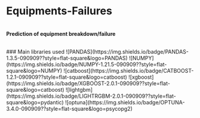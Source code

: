 # Equipments-Failures

<br/> **Prediction of equipment breakdown/failure**
<br/>


<br/>
### Main libraries used
![PANDAS](https://img.shields.io/badge/PANDAS-1.3.5-090909??style=flat-square&logo=PANDAS)
![NUMPY](https://img.shields.io/badge/NUMPY-1.21.5-090909??style=flat-square&logo=NUMPY)
![catboost](https://img.shields.io/badge/CATBOOST-1.2.1-090909??style=flat-square&logo=catboost)
![xgboost](https://img.shields.io/badge/XGBOOST-2.0.1-090909??style=flat-square&logo=catboost)
![lightgbm](https://img.shields.io/badge/LIGHTRGBM-2.0.1-090909??style=flat-square&logo=pydantic)
![optuna](https://img.shields.io/badge/OPTUNA-3.4.0-090909??style=flat-square&logo=psycopg2)

